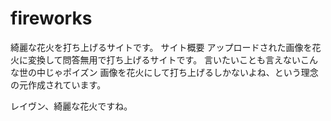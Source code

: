 # fireworks
 綺麗な花火を打ち上げるサイトです。
 サイト概要
 アップロードされた画像を花火に変換して問答無用で打ち上げるサイトです。
 言いたいことも言えないこんな世の中じゃポイズン 画像を花火にして打ち上げるしかないよね、という理念の元作成されています。

 レイヴン、綺麗な花火ですね。
